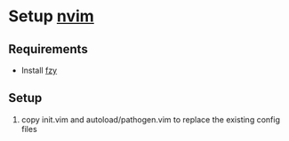 # Setup [nvim](https://neovim.io/)

## Requirements

* Install [fzy](https://github.com/jhawthorn/fzy)

## Setup

1. copy init.vim and autoload/pathogen.vim to replace the existing config files
